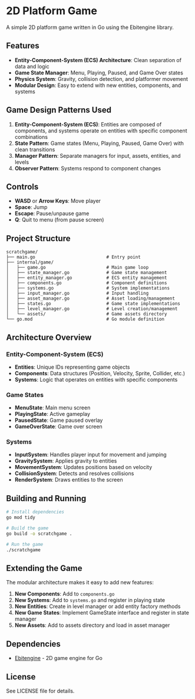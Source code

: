 # 2D Platform Game

A simple 2D platform game written in Go using the Ebitengine library.

## Features

- **Entity-Component-System (ECS) Architecture**: Clean separation of data and logic
- **Game State Manager**: Menu, Playing, Paused, and Game Over states
- **Physics System**: Gravity, collision detection, and platformer movement
- **Modular Design**: Easy to extend with new entities, components, and systems

## Game Design Patterns Used

1. **Entity-Component-System (ECS)**: Entities are composed of components, and systems operate on entities with specific component combinations
2. **State Pattern**: Game states (Menu, Playing, Paused, Game Over) with clean transitions
3. **Manager Pattern**: Separate managers for input, assets, entities, and levels
4. **Observer Pattern**: Systems respond to component changes

## Controls

- **WASD** or **Arrow Keys**: Move player
- **Space**: Jump
- **Escape**: Pause/unpause game
- **Q**: Quit to menu (from pause screen)

## Project Structure

```
scratchgame/
├── main.go                           # Entry point
├── internal/game/
│   ├── game.go                       # Main game loop
│   ├── state_manager.go              # Game state management
│   ├── entity_manager.go             # ECS entity management
│   ├── components.go                 # Component definitions
│   ├── systems.go                    # System implementations
│   ├── input_manager.go              # Input handling
│   ├── asset_manager.go              # Asset loading/management
│   ├── states.go                     # Game state implementations
│   ├── level_manager.go              # Level creation/management
│   └── assets/                       # Game assets directory
└── go.mod                            # Go module definition
```

## Architecture Overview

### Entity-Component-System (ECS)

- **Entities**: Unique IDs representing game objects
- **Components**: Data structures (Position, Velocity, Sprite, Collider, etc.)
- **Systems**: Logic that operates on entities with specific components

### Game States

- **MenuState**: Main menu screen
- **PlayingState**: Active gameplay
- **PausedState**: Game paused overlay
- **GameOverState**: Game over screen

### Systems

- **InputSystem**: Handles player input for movement and jumping
- **GravitySystem**: Applies gravity to entities
- **MovementSystem**: Updates positions based on velocity
- **CollisionSystem**: Detects and resolves collisions
- **RenderSystem**: Draws entities to the screen

## Building and Running

```bash
# Install dependencies
go mod tidy

# Build the game
go build -o scratchgame .

# Run the game
./scratchgame
```

## Extending the Game

The modular architecture makes it easy to add new features:

1. **New Components**: Add to `components.go`
2. **New Systems**: Add to `systems.go` and register in playing state
3. **New Entities**: Create in level manager or add entity factory methods
4. **New Game States**: Implement GameState interface and register in state manager
5. **New Assets**: Add to assets directory and load in asset manager

## Dependencies

- [Ebitengine](https://github.com/hajimehoshi/ebiten) - 2D game engine for Go

## License

See LICENSE file for details.
